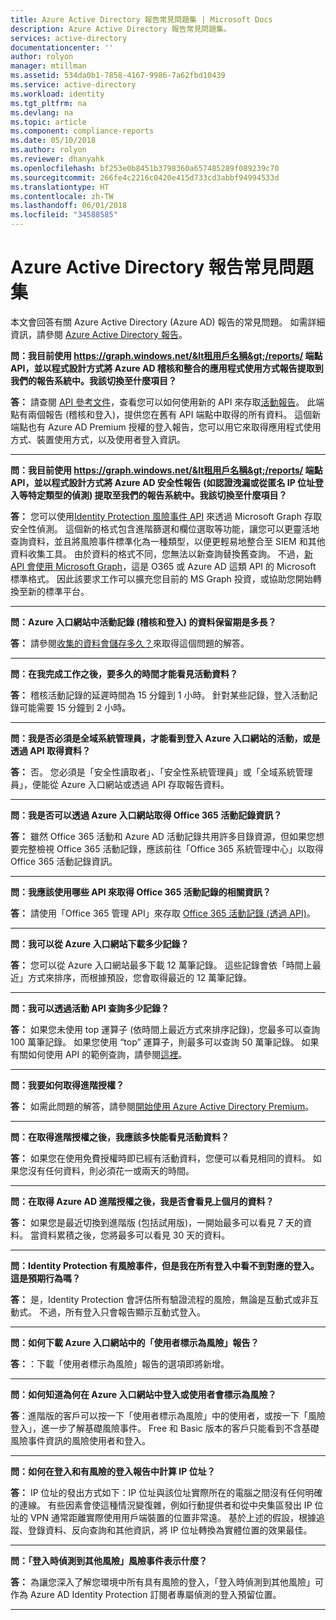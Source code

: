 ```yaml
---
title: Azure Active Directory 報告常見問題集 | Microsoft Docs
description: Azure Active Directory 報告常見問題集。
services: active-directory
documentationcenter: ''
author: rolyon
manager: mtillman
ms.assetid: 534da0b1-7858-4167-9986-7a62fbd10439
ms.service: active-directory
ms.workload: identity
ms.tgt_pltfrm: na
ms.devlang: na
ms.topic: article
ms.component: compliance-reports
ms.date: 05/10/2018
ms.author: rolyon
ms.reviewer: dhanyahk
ms.openlocfilehash: bf253e0b8451b3798360a657485289f089239c70
ms.sourcegitcommit: 266fe4c2216c0420e415d733cd3abbf94994533d
ms.translationtype: HT
ms.contentlocale: zh-TW
ms.lasthandoff: 06/01/2018
ms.locfileid: "34588585"
---
```

# <a name="azure-active-directory-reporting-faq"></a>Azure Active Directory 報告常見問題集

本文會回答有關 Azure Active Directory (Azure AD) 報告的常見問題。 如需詳細資訊，請參閱 [Azure Active Directory 報告](active-directory-reporting-azure-portal.md)。 

**問：我目前使用 https://graph.windows.net/&lt租用戶名稱&gt;/reports/ 端點 API，並以程式設計方式將 Azure AD 稽核和整合的應用程式使用方式報告提取到我們的報告系統中。我該切換至什麼項目？**

**答：** 請查閱 [API 參考文件](https://developer.microsoft.com/graph/)，查看您可以如何使用新的 API 來存取[活動報告](https://docs.microsoft.com/azure/active-directory/active-directory-reporting-api-getting-started-azure-portal)。 此端點有兩個報告 (稽核和登入)，提供您在舊有 API 端點中取得的所有資料。 這個新端點也有 Azure AD Premium 授權的登入報告，您可以用它來取得應用程式使用方式、裝置使用方式，以及使用者登入資訊。


--- 

**問：我目前使用 https://graph.windows.net/&lt租用戶名稱&gt;/reports/ 端點 API，並以程式設計方式將 Azure AD 安全性報告 (如認證洩漏或從匿名 IP 位址登入等特定類型的偵測) 提取至我們的報告系統中。我該切換至什麼項目？**

**答：** 您可以使用[Identity Protection 風險事件 API](active-directory-identityprotection-graph-getting-started.md) 來透過 Microsoft Graph 存取安全性偵測。 這個新的格式包含進階篩選和欄位選取等功能，讓您可以更靈活地查詢資料，並且將風險事件標準化為一種類型，以便更輕易地整合至 SIEM 和其他資料收集工具。 由於資料的格式不同，您無法以新查詢替換舊查詢。 不過，[新 API 會使用 Microsoft Graph](https://developer.microsoft.com/graph/docs/api-reference/beta/resources/identityriskevent)，這是 O365 或 Azure AD 這類 API 的 Microsoft 標準格式。 因此該要求工作可以擴充您目前的 MS Graph 投資，或協助您開始轉換至新的標準平台。

--- 

**問：Azure 入口網站中活動記錄 (稽核和登入) 的資料保留期是多長？** 

**答：** 請參閱[收集的資料會儲存多久？](active-directory-reporting-retention.md#q-for-how-long-is-the-collected-data-stored)來取得這個問題的解答。

--- 

**問：在我完成工作之後，要多久的時間才能看見活動資料？**

**答：** 稽核活動記錄的延遲時間為 15 分鐘到 1 小時。 針對某些記錄，登入活動記錄可能需要 15 分鐘到 2 小時。

---

**問：我是否必須是全域系統管理員，才能看到登入 Azure 入口網站的活動，或是透過 API 取得資料？**

**答：** 否。 您必須是「安全性讀取者」、「安全性系統管理員」或「全域系統管理員」，便能從 Azure 入口網站或透過 API 存取報告資料。

---

**問：我是否可以透過 Azure 入口網站取得 Office 365 活動記錄資訊？**

**答：** 雖然 Office 365 活動和 Azure AD 活動記錄共用許多目錄資源，但如果您想要完整檢視 Office 365 活動記錄，應該前往「Office 365 系統管理中心」以取得 Office 365 活動記錄資訊。

---


**問：我應該使用哪些 API 來取得 Office 365 活動記錄的相關資訊？**

**答：** 請使用「Office 365 管理 API」來存取 [Office 365 活動記錄 (透過 API)](https://msdn.microsoft.com/office-365/office-365-managment-apis-overview)。

---

**問：我可以從 Azure 入口網站下載多少記錄？**

**答：** 您可以從 Azure 入口網站最多下載 12 萬筆記錄。 這些記錄會依「時間上最近」方式來排序，而根據預設，您會取得最近的 12 萬筆記錄。 

---

**問：我可以透過活動 API 查詢多少記錄？**

**答：** 如果您未使用 top 運算子 (依時間上最近方式來排序記錄)，您最多可以查詢 100 萬筆記錄。 如果您使用 “top” 運算子，則最多可以查詢 50 萬筆記錄。 如果有關如何使用 API 的範例查詢，請參閱[這裡](active-directory-reporting-api-getting-started.md)。

---

**問：我要如何取得進階授權？**

**答：** 如需此問題的解答，請參閱[開始使用 Azure Active Directory Premium](active-directory-get-started-premium.md)。

---

**問：在取得進階授權之後，我應該多快能看見活動資料？**

**答：** 如果您在使用免費授權時即已經有活動資料，您便可以看見相同的資料。 如果您沒有任何資料，則必須花一或兩天的時間。

---

**問：在取得 Azure AD 進階授權之後，我是否會看見上個月的資料？**

**答：** 如果您是最近切換到進階版 (包括試用版)，一開始最多可以看見 7 天的資料。 當資料累積之後，您將最多可以看見 30 天的資料。

---

**問：Identity Protection 有風險事件，但是我在所有登入中看不到對應的登入。這是預期行為嗎？**

**答：** 是，Identity Protection 會評估所有驗證流程的風險，無論是互動式或非互動式。 不過，所有登入只會報告顯示互動式登入。

---

**問：如何下載 Azure 入口網站中的「使用者標示為風險」報告？**

**答：**：下載「使用者標示為風險」報告的選項即將新增。

---

**問：如何知道為何在 Azure 入口網站中登入或使用者會標示為風險？**

**答**：進階版的客戶可以按一下「使用者標示為風險」中的使用者，或按一下「風險登入」，進一步了解基礎風險事件。 Free 和 Basic 版本的客戶只能看到不含基礎風險事件資訊的風險使用者和登入。

---

**問：如何在登入和有風險的登入報告中計算 IP 位址？**

**答：** IP 位址的發出方式如下：IP 位址與該位址實際所在的電腦之間沒有任何明確的連線。 有些因素會使這種情況變復雜，例如行動提供者和從中央集區發出 IP 位址的 VPN 通常距離實際使用用戶端裝置的位置非常遠。 基於上述的假設，根據追蹤、登錄資料、反向查詢和其他資訊，將 IP 位址轉換為實體位置的效果最佳。 

---

**問：「登入時偵測到其他風險」風險事件表示什麼？**

**答：** 為讓您深入了解您環境中所有具有風險的登入，「登入時偵測到其他風險」可作為 Azure AD Identity Protection 訂閱者專屬偵測的登入預留位置。

---
